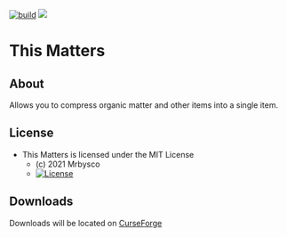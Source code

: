 [![build](https://github.com/Mrbysco/ThisMatters/actions/workflows/build.yml/badge.svg)](https://github.com/Mrbysco/ThisMatters/actions/workflows/build.yml) [![](http://cf.way2muchnoise.eu/versions/576414.svg)](https://www.curseforge.com/minecraft/mc-mods/this-matters)

# This Matters #

## About ##
Allows you to compress organic matter and other items into a single item.

## License ##
* This Matters is licensed under the MIT License
  - (c) 2021 Mrbysco
  - [![License](https://img.shields.io/badge/License-MIT-red.svg?style=flat)](http://opensource.org/licenses/MIT)

## Downloads ##
Downloads will be located on [CurseForge](https://www.curseforge.com/minecraft/mc-mods/this-matters)
